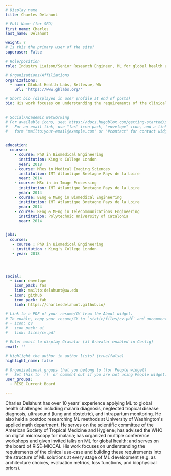 ```yaml
---
# Display name
title: Charles Delahunt

# Full Name (for SEO)
first_name: Charles
last_name: Delahunt

weight: 7
# Is this the primary user of the site?
superuser: False

# Role/position
role: Industry Liaison/Senior Research Engineer, ML for global health applications

# Organizations/Affiliations
organizations:
  - name: Global Health Labs, Bellevue, WA
    url: 'https://www.ghlabs.org/'

# Short bio (displayed in user profile at end of posts)
bio: His work focuses on understanding the requirements of the clinical use-case and building these requirements into the structure of ML solutions at every stage of ML development (e.g. as architecture choices, evaluation metrics, loss functions, and biophysical priors).

 
# Social/Academic Networking
# For available icons, see: https://docs.hugoblox.com/getting-started/page-builder/#icons
#   For an email link, use "fas" icon pack, "envelope" icon, and a link in the
#   form "mailto:your-email@example.com" or "#contact" for contact widget.


education:
  courses:
    - course: PhD in Biomedical Engineering
      institution: King's College London
      year: 2018
    - course: MRes in Medical Imaging Sciences
      institution: IMT Atlantique Bretagne Pays de la Loire
      year: 2014
    - course: MSc in in Image Processing
      institution: IMT Atlantique Bretagne Pays de la Loire
      year: 2014
    - course: BEng & MEng in Biomedical Engineering
      institution: IMT Atlantique Bretagne Pays de la Loire
      year: 2014
    - course: BEng & MEng in Telecommunications Engineering
      institution: Polytechnic University of Catalonia
      year: 2014


jobs:
  courses:
   - course : PhD in Biomedical Engineering
   - institution : King's College London
   - year: 2018




social:
  - icon: envelope
    icon_pack: fas
    link: mailto:delahunt@uw.edu
  - icon: github
    icon_pack: fab
    link: https://charlesdelahunt.github.io/

# Link to a PDF of your resume/CV from the About widget.
# To enable, copy your resume/CV to `static/files/cv.pdf` and uncomment the lines below.
# - icon: cv
#   icon_pack: ai
#   link: files/cv.pdf

# Enter email to display Gravatar (if Gravatar enabled in Config)
email: ''

# Highlight the author in author lists? (true/false)
highlight_name: false

# Organizational groups that you belong to (for People widget)
#   Set this to `[]` or comment out if you are not using People widget.
user_groups:
  - RISE Current Board

---
```


 
Charles Delahunt has over 10 years’ experience applying ML to global health challenges including malaria diagnosis, neglected tropical disease diagnosis, ultrasound (lung and obstetric), and intrapartum monitoring. He also held a postdoc researching ML methods at University of Washington's applied math department. He serves on the scientific committee of the American Society of Tropical Medicine and Hygiene; has advised the WHO on digital microscopy for malaria; has organized multiple conference workshops and given invited talks on ML for global health; and serves on the board of RISE-MICCAI. His work focuses on understanding the requirements of the clinical use-case and building these requirements into the structure of ML solutions at every stage of ML development (e.g. as architecture choices, evaluation metrics, loss functions, and biophysical priors).
